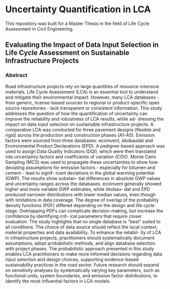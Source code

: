# Uncertainty Quantification in LCA

This repository was built for a Master Thesis in the field of Life Cycle Assessment in Civil Engineering. 

## Evaluating the Impact of Data Input Selection in Life Cycle Assessment on Sustainable Infrastructure Projects

### Abstract

Road infrastructure projects rely on large quantities of resource-intensive materials. Life Cycle Assessment (LCA) is an essential tool to understand and mitigate their environmental impact. However, many LCA databases - from generic, license-based sources to regional or product-specific open source repositories - lack transparent or consistent information. This study addresses the question of how the quantification of uncertainty can improve the reliability and robustness of LCA results, while ad- dressing the impact on data input selection on sustainable infrastructure projects. A comparative LCA was conducted for three pavement designs (flexible and rigid) across the production and construction phases (A1–A5). Emission factors were sourced from three databases: ecoinvent, ökobaudat and Environmental Product Declarations (EPD). A pedigree-based approach was used to assign Data Quality Indicators (DQI), which were then translated into uncertainty factors and coefficients of variation (COV). Monte Carlo Sampling (MCS) was used to propagate these uncertainties to show how deviating assumptions for emission factors - especially for bitumen and cement - lead to signif- icant deviations in the global warming potential (GWP). The results show substan- tial differences in absolute GWP values and uncertainty ranges across the databases. ecoinvent generally showed higher and more variable GWP estimates, while ökobau- dat and EPD produced narrower distributions with lower median values, even though with limitations in data coverage. The degree of overlap of the probability density functions (PDF) differed depending on the design and life cycle stage. Overlapping PDFs can complicate decision-making, but increase the confidence by identifying crit- ical parameters that require closer evaluation. The study highlights that no single database is "best" suited to all conditions. The choice of data source should reflect the local context, material properties and data availability. To enhance the reliabil- ity of LCA in infrastructure projects, practitioners should systematically document assumptions, adopt probabilistic methods, and align database selection with project phases. The probabilistic approach presented in this study enables LCA practitioners to make more informed decisions regarding data input selection and design choices, supporting evidence-based sustainability practices in the road sector. Future research should expand on sensitivity analyses by systematically varying key parameters, such as functional units, system boundaries, and emission factor distributions, to identify the most influential factors in LCA models.